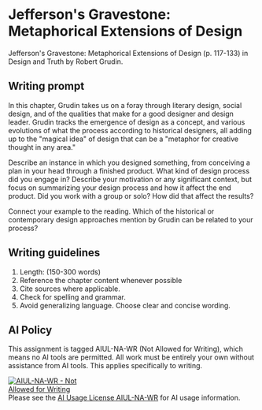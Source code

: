 # Jefferson's Gravestone: Metaphorical Extensions of Design

Jefferson's Gravestone: Metaphorical Extensions of Design \(p. 117-133\) in Design and Truth by Robert Grudin.

## Writing prompt

In this chapter, Grudin takes us on a foray through literary design, social design, and of the qualities that make for a good designer and design leader. Grudin tracks the emergence of design as a concept, and various evolutions of what the process according to historical designers, all adding up to the "magical idea" of design that can be a "metaphor for creative thought in any area."

Describe an instance in which you designed something, from conceiving a plan in your head through a finished product. What kind of design process did you engage in? Describe your motivation or any significant context, but focus on summarizing your design process and how it affect the end product. Did you work with a group or solo? How did that affect the results?

Connect your example to the reading. Which of the historical or contemporary design approaches mention by Grudin can be related to your process? 


## Writing guidelines

1. Length: \(150-300 words\)
2. Reference the chapter content whenever possible
3. Cite sources where applicable.
4. Check for spelling and grammar.
5. Avoid generalizing language. Choose clear and concise wording.

## AI Policy

This assignment is tagged AIUL-NA-WR (Not Allowed for Writing), which means no AI tools are permitted. All work must be entirely your own without assistance from AI tools. This applies specifically to writing.

<a href="https://dmd-program.github.io/aiul/combinations/na-wr.html" title="AIUL AIUL-NA-WR License: Not Allowed for Writing" target="_blank" rel="license">
  <img alt="AIUL-NA-WR - Not Allowed for Writing" src="https://dmd-program.github.io/aiul/assets/images/licenses/aiul-na-wr.png" style="border-width:0; max-width:170px;" />
</a>
<br />
Please see the <a href="https://dmd-program.github.io/aiul/combinations/na-wr.html" target="_blank" rel="license">AI Usage License AIUL-NA-WR</a> for AI usage information.

